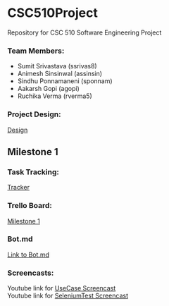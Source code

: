 # CSC510Project
Repository for CSC 510 Software Engineering Project

### Team Members:
* Sumit Srivastava (ssrivas8)
* Animesh Sinsinwal (assinsin)
* Sindhu Ponnamaneni (sponnam)
* Aakarsh Gopi (agopi)
* Ruchika Verma (rverma5)

### Project Design: 

[Design](DESIGN.md)

## Milestone 1
### Task Tracking: 

[Tracker](WORKSHEET.md)

### Trello Board:

[Milestone 1](https://trello.com/b/h193q9wx/milestone-1)

### Bot.md

[Link to Bot.md](https://github.ncsu.edu/ssrivas8/CSC510Project/blob/master/bot.md)
### Screencasts:

Youtube link for [UseCase Screencast](https://youtu.be/Aar2CXXPN_8)</br>
Youtube link for [SeleniumTest Screencast](https://youtu.be/xW2NwHLRoYU)




